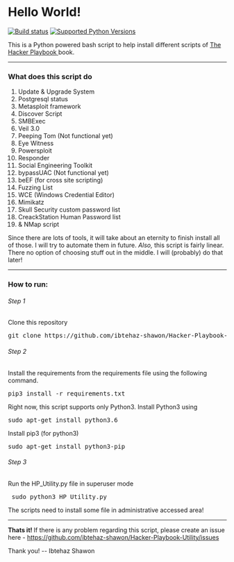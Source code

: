 <h1> Hello World! </h1>

[![Build status](https://travis-ci.org/ibtehaz-shawon/Hacker-Playbook-Utility.svg?branch=master)](https://travis-ci.org/ibtehaz-shawon/Hacker-Playbook-Utility)
[![Supported Python Versions](https://img.shields.io/badge/Python-3.4%2C%203.5%2C%203.6-brightgreen.svg)](https://img.shields.io/badge/Python-3.4%2C%203.5%2C%203.6-brightgreen.svg)


This is a Python powered bash script to help install different scripts of <a href= "www.thehackerplaybook.com/dashboard"> The Hacker Playbook </a> book.

-----------------------------------------------------------

<h3> What does this script do </h3>
<ol>
<li> Update & Upgrade System </li>
<li> Postgresql status </li>
<li> Metasploit framework </li>
<li> Discover Script </li>
<li> SMBExec </li>
<li> Veil 3.0 </li>
<li> Peeping Tom (Not functional yet) </li>
<li> Eye Witness </li>
<li> Powersploit </li>
<li> Responder </li>
<li> Social Engineering Toolkit </li>
<li> bypassUAC (Not functional yet) </li>
<li> beEF (for cross site scripting) </li>
<li> Fuzzing List </li>
<li> WCE (Windows Credential Editor)</li>
<li> Mimikatz</li>
<li> Skull Security custom password list </li>
<li> CreackStation Human Password list </li>
<li> & NMap script </li>
</ol>

Since there are lots of tools, it will take about an eternity to finish install all of those. I will try to automate them in future. <i> Also, </i> this script is fairly linear. There no option of choosing stuff out in the middle. I will (probably) do that later!

-----------------------------------------------------------

<h3> <b> How to run: </b> </h3>
<h6> Step 1 </h6>
<p> Clone this repository
<pre>git clone https://github.com/ibtehaz-shawon/Hacker-Playbook-Utility </pre>
</p>
<h6> Step 2 </h6>
<p>
Install the requirements from the requirements file using the following command.
<pre>pip3 install -r requirements.txt </pre>
Right now, this script supports only Python3.
Install Python3 using
<pre>sudo apt-get install python3.6 </pre>
Install pip3 (for python3)
<pre>sudo apt-get install python3-pip </pre>
</p>
<h6> Step 3 </h6>
<p> Run the HP_Utility.py file in superuser mode
<pre> sudo python3 HP_Utility.py </pre>
The scripts need to install some file in administrative accessed area!
</p>

-----------------------------------------------------------
<b> Thats it! </b>
If there is any problem regarding this script, please create an issue here - https://github.com/ibtehaz-shawon/Hacker-Playbook-Utility/issues

Thank you! -- Ibtehaz Shawon